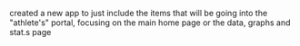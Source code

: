 created a new app to just include the items that will be going into the "athlete's"  portal, focusing on the main home page or the data, graphs and stat.s page
